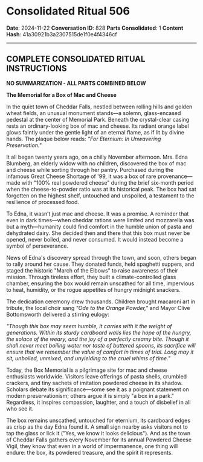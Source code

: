 # Consolidated Ritual 506

**Date**: 2024-11-22
**Conversation ID**: 828
**Parts Consolidated**: 1
**Content Hash**: 41a30921b3a2307515de1f0e4f4346cf

---

## COMPLETE CONSOLIDATED RITUAL INSTRUCTIONS

**NO SUMMARIZATION - ALL PARTS COMBINED BELOW**

**The Memorial for a Box of Mac and Cheese**

In the quiet town of Cheddar Falls, nestled between rolling hills and golden wheat fields, an unusual monument stands—a solemn, glass-encased pedestal at the center of Memorial Park. Beneath the crystal-clear casing rests an ordinary-looking box of mac and cheese. Its radiant orange label glows faintly under the gentle light of an eternal flame, as if lit by divine hands. The plaque below reads: *"For Eternium: In Unwavering Preservation."*

It all began twenty years ago, on a chilly November afternoon. Mrs. Edna Blumberg, an elderly widow with no children, discovered the box of mac and cheese while sorting through her pantry. Purchased during the infamous Great Cheese Shortage of '99, it was a box of rare provenance—made with "100% real powdered cheese" during the brief six-month period when the cheese-to-powder ratio was at its historical peak. The box had sat forgotten on the highest shelf, untouched and unspoiled, a testament to the resilience of processed food.

To Edna, it wasn’t just mac and cheese. It was a promise. A reminder that even in dark times—when cheddar rations were limited and mozzarella was but a myth—humanity could find comfort in the humble union of pasta and dehydrated dairy. She decided then and there that this box must never be opened, never boiled, and never consumed. It would instead become a symbol of perseverance.

News of Edna's discovery spread through the town, and soon, others began to rally around her cause. They donated funds, held spaghetti suppers, and staged the historic "March of the Elbows" to raise awareness of their mission. Through tireless effort, they built a climate-controlled glass chamber, ensuring the box would remain unscathed for all time, impervious to heat, humidity, or the rogue appetites of hungry midnight snackers.

The dedication ceremony drew thousands. Children brought macaroni art in tribute, the local choir sang *"Ode to the Orange Powder,"* and Mayor Clive Bottomsworth delivered a stirring eulogy:

*"Though this box may seem humble, it carries with it the weight of generations. Within its sturdy cardboard walls lies the hope of the hungry, the solace of the weary, and the joy of a perfectly creamy bite. Though it shall never meet boiling water nor taste of buttered spoons, its sacrifice will ensure that we remember the value of comfort in times of trial. Long may it sit, unboiled, unmixed, and unyielding to the cruel whims of time."*

Today, the Box Memorial is a pilgrimage site for mac and cheese enthusiasts worldwide. Visitors leave offerings of pasta shells, crumbled crackers, and tiny sachets of imitation powdered cheese in its shadow. Scholars debate its significance—some see it as a poignant statement on modern preservationism; others argue it is simply "a box in a park." Regardless, it inspires compassion, laughter, and a touch of disbelief in all who see it.

The box remains unscathed, untouched for eternium, its cardboard edges as crisp as the day Edna found it. A small sign nearby asks visitors not to tap the glass or lick it ("Yes, we know it looks delicious"). And as the town of Cheddar Falls gathers every November for its annual Powdered Cheese Vigil, they know that even in a world of impermanence, one thing will endure: the box, its powdered treasure, and the spirit it represents.